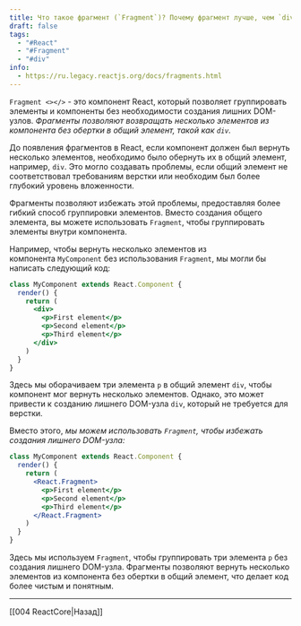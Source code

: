 ```yaml
---
title: Что такое фрагмент (`Fragment`)? Почему фрагмент лучше, чем `div`?
draft: false
tags:
  - "#React"
  - "#Fragment"
  - "#div"
info:
  - https://ru.legacy.reactjs.org/docs/fragments.html
---
```

`Fragment <></>` - это компонент React, который позволяет группировать элементы и компоненты без необходимости создания лишних DOM-узлов. _Фрагменты позволяют возвращать несколько элементов из компонента без обертки в общий элемент, такой как `div`._

До появления фрагментов в React, если компонент должен был вернуть несколько элементов, необходимо было обернуть их в общий элемент, например, `div`. Это могло создавать проблемы, если общий элемент не соответствовал требованиям верстки или необходим был более глубокий уровень вложенности.

Фрагменты позволяют избежать этой проблемы, предоставляя более гибкий способ группировки элементов. Вместо создания общего элемента, вы можете использовать `Fragment`, чтобы группировать элементы внутри компонента.

Например, чтобы вернуть несколько элементов из компонента `MyComponent` без использования `Fragment`, мы могли бы написать следующий код:

```jsx
class MyComponent extends React.Component {
  render() {
    return (
      <div>
        <p>First element</p>
        <p>Second element</p>
        <p>Third element</p>
      </div>
    )
  }
}
```

Здесь мы оборачиваем три элемента `p` в общий элемент `div`, чтобы компонент мог вернуть несколько элементов. Однако, это может привести к созданию лишнего DOM-узла `div`, который не требуется для верстки.

Вместо этого, _мы можем использовать `Fragment`, чтобы избежать создания лишнего DOM-узла:_

```jsx
class MyComponent extends React.Component {
  render() {
    return (
      <React.Fragment>
        <p>First element</p>
        <p>Second element</p>
        <p>Third element</p>
      </React.Fragment>
    )
  }
}
```

Здесь мы используем `Fragment`, чтобы группировать три элемента `p` без создания лишнего DOM-узла. Фрагменты позволяют вернуть несколько элементов из компонента без обертки в общий элемент, что делает код более чистым и понятным.

---

[[004 ReactCore|Назад]]